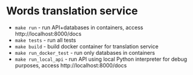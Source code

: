 # Words translation service

- `make run` - run API+databases in containers, access http://localhost:8000/docs
- `make tests` - run all tests
- `make build` - build docker container for translation service
- `make run_docker_test` - run only databases in containers
- `make run_local_api` - run API using local Python interpreter for debug purposes, access http://localhost:8000/docs
